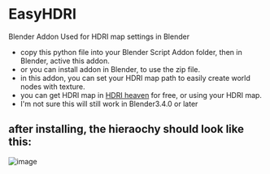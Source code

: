# EasyHDRI
Blender Addon Used for HDRI map settings in Blender
- copy this python file into your Blender Script Addon folder, then in Blender, active this addon<EasyHDRI>.
- or you can install addon in Blender, to use the zip file.
- in this addon, you can set your HDRI map path to easily create world nodes with texture.
- you can get HDRI map in [HDRI heaven](https://hdrihaven.com/ "HDRI heaven") for free, or using your HDRI map.
- I'm not sure this will still work in Blender3.4.0 or later

## after installing, the hieraochy should look like this:
  ![image](https://user-images.githubusercontent.com/46781233/132270599-800fccfb-20a1-4cbc-8a62-fc8fc62f0aa3.png)
